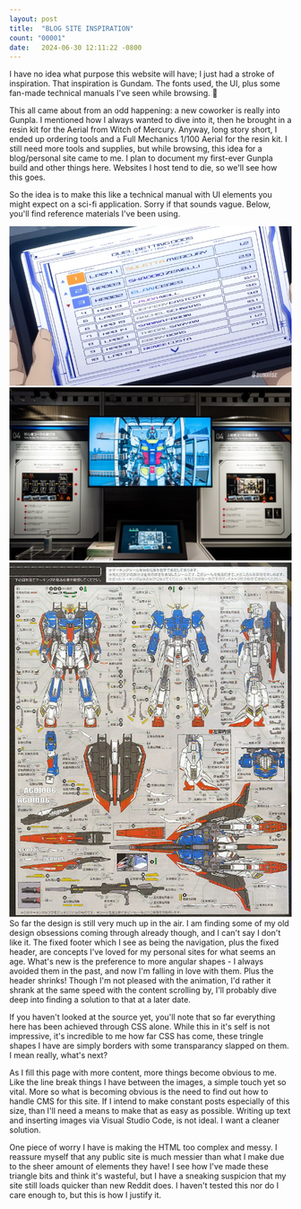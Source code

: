 ```yaml
---
layout: post
title:  "BLOG SITE INSPIRATION"
count: "00001"
date:   2024-06-30 12:11:22 -0800
---
```

I have no idea what purpose this website will have; I just had a stroke of inspiration. That inspiration is Gundam. The fonts used, the UI, plus some fan-made technical manuals I've seen while browsing. :slightly_smiling_face:

This all came about from an odd happening: a new coworker is really into Gunpla. I mentioned how I always wanted to dive into it, then he brought in a resin kit for the Aerial from Witch of Mercury. Anyway, long story short, I ended up ordering tools and a Full Mechanics 1/100 Aerial for the resin kit. I still need more tools and supplies, but while browsing, this idea for a blog/personal site came to me. I plan to document my first-ever Gunpla build and other things here. Websites I host tend to die, so we'll see how this goes.

So the idea is to make this like a technical manual with UI elements you might expect on a sci-fi application. Sorry if that sounds vague. Below, you'll find reference materials I've been using.
<div class="seperator-top"></div>
<img src="/img/witch-ui.png">
<div class="seperator"></div>
<img src="/img/gundam-factory.jpg">
<div class="seperator"></div>
<img src="/img/5192.jpg">
<div class="seperator-bottom"></div>
So far the design is still very much up in the air. I am finding some of my old design obsessions coming through already though, and I can't say I don't like it. The fixed footer which I see as being the navigation, plus the fixed header, are concepts I've loved for my personal sites for what seems an age. What's new is the preference to more angular shapes - I always avoided them in the past, and now I'm falling in love with them. Plus the header shrinks! Though I'm not pleased with the animation, I'd rather it shrank at the same speed with the content scrolling by, I'll probably dive deep into finding a solution to that at a later date.

If you haven't looked at the source yet, you'll note that so far everything here has been achieved through CSS alone. While this in it's self is not impressive, it's incredible to me how far CSS has come, these tringle shapes I have are simply borders with some transparancy slapped on them. I mean really, what's next?

As I fill this page with more content, more things become obvious to me. Like the line break things I have between the images, a simple touch yet so vital. More so what is becoming obvious is the need to find out how to handle CMS for this site. If I intend to make constant posts especially of this size, than I'll need a means to make that as easy as possible. Writing up text and inserting images via Visual Studio Code, is not ideal. I want a cleaner solution.

One piece of worry I have is making the HTML too complex and messy. I reassure myself that any public site is much messier than what I make due to the sheer amount of elements they have! I see how I've made these triangle bits and think it's wasteful, but I have a sneaking suspicion that my site still loads quicker than new Reddit does. I haven't tested this nor do I care enough to, but this is how I justify it.
